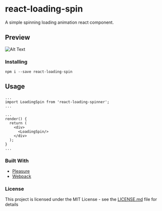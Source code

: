 # react-loading-spin
A simple spinning loading animation react component.


## Preview
![Alt Text](https://imgur.com/UaME3w9.gif)

### Installing
```
npm i --save react-loading-spin
```

## Usage
```
...
import LoadingSpin from 'react-loading-spinner';
...

...
render() {
  return (
    <div>
      <LoadingSpin/>
    </div>
  );
}
...
```

### Built With
* [Pleasure](https://en.wikipedia.org/wiki/Pleasure)
* [Webpack](https://webpack.js.org/)

### License
This project is licensed under the MIT License - see the [LICENSE.md](LICENSE) file for details
